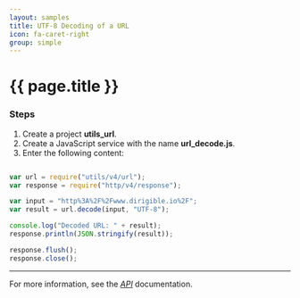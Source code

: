 ```yaml
---
layout: samples
title: UTF-8 Decoding of a URL
icon: fa-caret-right
group: simple
---
```


{{ page.title }}
===

### Steps

1. Create a project **utils_url**.
2. Create a JavaScript service with the name **url_decode.js**.
3. Enter the following content:

```javascript

var url = require("utils/v4/url");
var response = require("http/v4/response");

var input = "http%3A%2F%2Fwww.dirigible.io%2F";
var result = url.decode(input, "UTF-8");

console.log("Decoded URL: " + result);
response.println(JSON.stringify(result));

response.flush();
response.close();

```

---

For more information, see the *[API](../api/)* documentation.
